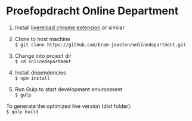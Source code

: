 # Proefopdracht Online Department

1. Install [livereload chrome extension](https://chrome.google.com/webstore/category/extensions) or similar  

2. Clone to host machine  
`$ git clone https://github.com/bram-joosten/onlinedepartment.git`  

3. Change into project dir  
`$ cd onlinedepartment`  

4. Install dependencies  
`$ npm install`  

5. Run Gulp to start development environment  
`$ gulp`

To generate the optimized live version (dist folder):  
`$ gulp build`